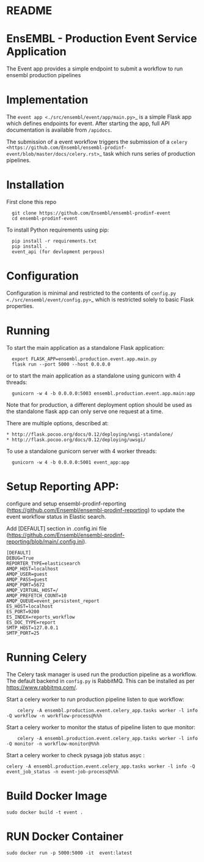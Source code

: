 # README
EnsEMBL - Production Event Service Application
========

The Event app provides a simple endpoint to submit a workflow to run ensembl production pipelines 

Implementation
==============

The `event app <./src/ensembl/event/app/main.py>`_ is a simple Flask app which defines endpoints for event. After starting the app, full API documentation is available from ``/apidocs``.

The submission of a event workflow triggers the submission of a `celery <https://github.com/Ensembl/ensembl-prodinf-event/blob/master/docs/celery.rst>`_ task which runs series of production pipelines.

Installation
============

First clone this repo
```
  git clone https://github.com/Ensembl/ensembl-prodinf-event
  cd ensembl-prodinf-event
```
To install Python requirements using pip:
``` 
  pip install -r requirements.txt
  pip install . 
  event_api (for devlopment perpous)    
```

Configuration
=============

Configuration is minimal and restricted to the contents of `config.py <./src/ensembl/event/config.py>`_ which is restricted solely to basic Flask properties.

Running
=======

To start the main application as a standalone Flask application:

```
  export FLASK_APP=ensembl.production.event.app.main.py
  flask run --port 5000 --host 0.0.0.0
```
or to start the main application as a standalone using gunicorn with 4 threads:

```
  gunicorn -w 4 -b 0.0.0.0:5003 ensembl.production.event.app.main:app
```
Note that for production, a different deployment option should be used as the standalone flask app can only serve one request at a time.

There are multiple options, described at:
```
* http://flask.pocoo.org/docs/0.12/deploying/wsgi-standalone/
* http://flask.pocoo.org/docs/0.12/deploying/uwsgi/
```
To use a standalone gunicorn server with 4 worker threads:

```
  gunicorn -w 4 -b 0.0.0.0:5001 event_app:app
```

Setup Reporting APP:
=====================
configure and setup ensembl-prodinf-reporting (https://github.com/Ensembl/ensembl-prodinf-reporting) to update the event workflow status in Elastic search.

Add [DEFAULT] section in .config.ini file (https://github.com/Ensembl/ensembl-prodinf-reporting/blob/main/.config.ini).

```
[DEFAULT]
DEBUG=True
REPORTER_TYPE=elasticsearch
AMQP_HOST=localhost
AMQP_USER=guest
AMQP_PASS=guest
AMQP_PORT=5672
AMQP_VIRTUAL_HOST=/
AMQP_PREFETCH_COUNT=10
AMQP_QUEUE=event_persistent_report
ES_HOST=localhost
ES_PORT=9200
ES_INDEX=reports_workflow
ES_DOC_TYPE=report
SMTP_HOST=127.0.0.1
SMTP_PORT=25
```

Running Celery
==============
The Celery task manager is used run the production pipeline as a workflow. The default backend in ``config.py`` is RabbitMQ. This can be installed as per <https://www.rabbitmq.com/>.


 Start a celery worker to run production pipeline listen to que workflow:

```
    celery -A ensembl.production.event.celery_app.tasks worker -l info -Q workflow -n workflow-process@%%h
```

Start a celery worker to monitor the status of pipeline listen to que monitor: 
```
    celery -A ensembl.production.event.celery_app.tasks worker -l info -Q monitor -n workflow-monitor@%%h
```

Start a celery worker to  check pysaga job status asyc :
```
celery -A ensembl.production.event.celery_app.tasks worker -l info -Q event_job_status -n event-job-process@%%h
```

Build Docker Image 
==================
```
sudo docker build -t event . 
```
RUN Docker Container
====================
```
sudo docker run -p 5000:5000 -it  event:latest
```




